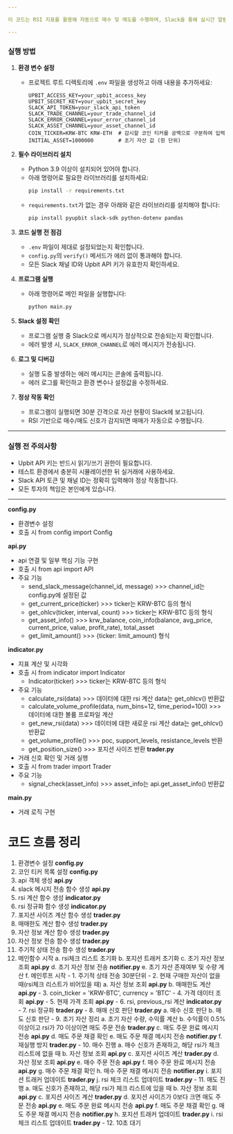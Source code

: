 ```yaml
---

이 코드는 RSI 지표를 활용해 자동으로 매수 및 매도를 수행하며, Slack을 통해 실시간 알림과 보고서를 제공합니다. 이를 통해 투자자는 매수/매도 신호와 자산 변동을 편리하게 확인할 수 있습니다.

---
```


### 실행 방법

1. **환경 변수 설정**
   - 프로젝트 루트 디렉토리에 `.env` 파일을 생성하고 아래 내용을 추가하세요:
     ```plaintext
     UPBIT_ACCESS_KEY=your_upbit_access_key
     UPBIT_SECRET_KEY=your_upbit_secret_key
     SLACK_API_TOKEN=your_slack_api_token
     SLACK_TRADE_CHANNEL=your_trade_channel_id
     SLACK_ERROR_CHANNEL=your_error_channel_id
     SLACK_ASSET_CHANNEL=your_asset_channel_id
     COIN_TICKER=KRW-BTC KRW-ETH  # 감시할 코인 티커를 공백으로 구분하여 입력
     INITIAL_ASSET=1000000        # 초기 자산 값 (원 단위)
     ```

2. **필수 라이브러리 설치**
   - Python 3.9 이상이 설치되어 있어야 합니다.
   - 아래 명령어로 필요한 라이브러리를 설치하세요:
     ```bash
     pip install -r requirements.txt
     ```
   - `requirements.txt`가 없는 경우 아래와 같은 라이브러리를 설치해야 합니다:
     ```bash
     pip install pyupbit slack-sdk python-dotenv pandas
     ```

3. **코드 실행 전 점검**
   - `.env` 파일이 제대로 설정되었는지 확인합니다.
   - `config.py`의 `verify()` 메서드가 에러 없이 통과해야 합니다.
   - 모든 Slack 채널 ID와 Upbit API 키가 유효한지 확인하세요.

4. **프로그램 실행**
   - 아래 명령어로 메인 파일을 실행합니다:
     ```bash
     python main.py
     ```

5. **Slack 설정 확인**
   - 프로그램 실행 중 Slack으로 메시지가 정상적으로 전송되는지 확인합니다.
   - 에러 발생 시, `SLACK_ERROR_CHANNEL`로 에러 메시지가 전송됩니다.

6. **로그 및 디버깅**
   - 실행 도중 발생하는 에러 메시지는 콘솔에 출력됩니다.
   - 에러 로그를 확인하고 환경 변수나 설정값을 수정하세요.

7. **정상 작동 확인**
   - 프로그램이 실행되면 30분 간격으로 자산 현황이 Slack에 보고됩니다.
   - RSI 기반으로 매수/매도 신호가 감지되면 매매가 자동으로 수행됩니다.

---

### 실행 전 주의사항
- Upbit API 키는 반드시 읽기/쓰기 권한이 필요합니다.
- 테스트 환경에서 충분히 시뮬레이션한 뒤 실거래에 사용하세요.
- Slack API 토큰 및 채널 ID는 정확히 입력해야 정상 작동합니다.
- 모든 투자의 책임은 본인에게 있습니다.

---

**config.py**
- 환경변수 설정
- 호출 시 from config import Config

**api.py**
- api 연결 및 일부 핵심 기능 구현
- 호출 시 from api import API
- 주요 기능
    - send_slack_message(channel_id, message) >>> channel_id는 config.py에 설정된 값
    - get_current_price(ticker) >>> ticker는 KRW-BTC 등의 형식
    - get_ohlcv(ticker, interval, count) >>> ticker는 KRW-BTC 등의 형식
    - get_asset_info() >>> krw_balance, coin_info(balance, avg_price, current_price, value, profit_rate), total_asset
    - get_limit_amount() >>> {ticker: limit_amount} 형식

**indicator.py**
- 지표 계산 및 시각화
- 호출 시 from indicator import Indicator
    - Indicator(ticker) >>> ticker는 KRW-BTC 등의 형식
- 주요 기능
    - calculate_rsi(data) >>> 데이터에 대한 rsi 계산 data는 get_ohlcv() 반환값
    - calculate_volume_profile(data, num_bins=12, time_period=100) >>> 데이터에 대한 볼륨 프로파일 계산
    - get_new_rsi(data) >>> 데이터에 대한 새로운 rsi 계산 data는 get_ohlcv() 반환값
    - get_volume_profile() >>> poc, support_levels, resistance_levels 반환
    - get_position_size() >>> 포지션 사이즈 반환
**trader.py**
- 거래 신호 확인 및 거래 실행
- 호출 시 from trader import Trader
- 주요 기능
    - signal_check(asset_info) >>> asset_info는 api.get_asset_info() 반환값

**main.py**
- 거래 로직 구현

# 코드 흐름 정리
1. 환경변수 설정 **config.py**
2. 코인 티커 목록 설정 **config.py**
3. api 객체 생성 **api.py**
4. slack 메시지 전송 함수 생성 **api.py**
5. rsi 계산 함수 생성 **indicator.py**
6. rsi 정규화 함수 생성 **indicator.py**
7. 포지션 사이즈 계산 함수 생성 **trader.py**
8. 매매한도 계산 함수 생성 **trader.py**
9. 자산 정보 계산 함수 생성 **trader.py**
10. 자산 정보 전송 함수 생성 **trader.py**
11. 주기적 상태 전송 함수 생성 **trader.py**
12. 메인함수 시작
    a. rsi체크 리스트 초기화
    b. 포지션 트래커 초기화
    c. 초기 자산 정보 조회 **api.py**
    d. 초기 자산 정보 전송 **notifier.py**
    e. 초기 자산 존재여부 및 수량 계산
    f. 메인루프 시작
        - 1. 주기적 상태 전송 30분단위
        - 2. 현재 구매한 자산이 없을 때(rsi체크 리스트가 비어있을 때)
            a. 자산 정보 조회 **api.py**
            b. 매매한도 계산 **api.py**
        - 3. coin_ticker = 'KRW-BTC', currency = 'BTC'
        - 4. 가격 데이터 조회 **api.py**
        - 5. 현재 가격 조회 **api.py**
        - 6. rsi, previous_rsi 계산 **indicator.py**
        - 7. rsi 정규화 **trader.py**
        - 8. 매매 신호 판단 **trader.py**
            a. 매수 신호 판단
            b. 매도 신호 판단
        - 9. 초기 자산 정리
            a. 초기 자산 수량, 수익률 계산
            b. 수익률이 0.5% 이상이고 rsi가 70 이상이면 매도 주문 전송 **trader.py**
            c. 매도 주문 완료 메시지 전송 **api.py**
            d. 매도 주문 채결 확인
            e. 매도 주문 채결 메시지 전송 **notifier.py**
            f. 재실행 방지 **trader.py**
        - 10. 매수 진행
            a. 매수 신호가 존재하고, 해당 rsi가 체크 리스트에 없을 때
            b. 자산 정보 조회 **api.py**
            c. 포지션 사이즈 계산 **trader.py**
            d. 자산 정보 조회 **api.py**
            e. 매수 주문 전송 **api.py**
            f. 매수 주문 완료 메시지 전송 **api.py**
            g. 매수 주문 채결 확인
            h. 매수 주문 채결 메시지 전송 **notifier.py**
            i. 포지션 트래커 업데이트 **trader.py**
            j. rsi 체크 리스트 업데이트 **trader.py**
        - 11. 매도 진행
            a. 매도 신호가 존재하고, 해당 rsi가 체크 리스트에 있을 때
            b. 자산 정보 조회 **api.py**
            c. 포지션 사이즈 계산 **trader.py**
            d. 포지션 사이즈가 0보다 크면 매도 주문 전송 **api.py**
            e. 매도 주문 완료 메시지 전송 **api.py**
            f. 매도 주문 채결 확인
            g. 매도 주문 채결 메시지 전송 **notifier.py**
            h. 포지션 트래커 업데이트 **trader.py**
            i. rsi 체크 리스트 업데이트 **trader.py**
        - 12. 10초 대기
